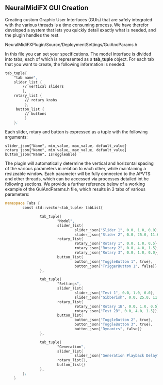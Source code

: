 ## NeuralMidiFX GUI Creation

Creating custom Graphic User Interfaces (GUIs) that are safely 
integrated with the various threads is a time consuming process. We have therefor
developed a system that lets you quickly detail exactly what is needed, and the 
plugin handles the rest. 

NeuralMidiFXPlugin/Source/DeploymentSettings/GuiAndParams.h

In this file you can set your specifications. The model interface is divided into
tabs, each of which is represented as a **tab_tuple** object. For each tab that
you want to create, the following information is needed:

```asm
tab_tuple{
    "tab name",
    slider_list {
        // vertical sliders
        },
    rotary_list {
         // rotary knobs
         },
     button_list {
         // buttons
         }
    };
```

Each slider, rotary and button is expressed as a tuple with the following arguments:
```
slider_json{"Name", min_value, max_value, default_value}
rotary_json{"Name", min_value, max_value, default_value}
button_json{"Name", IsToggleable}
```

The plugin will automatically determine the vertical and horizontal
spacing of the various parameters in relation to each other, while maintaining
a resizeable window. Each parameter will be fully connected to the APVTS and other 
threads, which can be accessed via processes detailed int he following sections. 
We provide a further reference below of a working example of the GuiAndParams.h file,
which results in 3 tabs of various parameters:

```asm
namespace Tabs {
        const std::vector<tab_tuple> tabList{

                tab_tuple{
                        "Model",
                        slider_list{
                                slider_json{"Slider 1", 0.0, 1.0, 0.0},
                                slider_json{"Slider 2", 0.0, 25.0, 11.0}},
                        rotary_list{
                                rotary_json{"Rotary 1", 0.0, 1.0, 0.5},
                                rotary_json{"Rotary 2", 0.0, 4.0, 1.5},
                                rotary_json{"Rotary 3", 0.0, 1.0, 0.0}},
                        button_list{
                                button_json{"ToggleButton 1", true},
                                button_json{"TriggerButton 1", false}}
                },

                tab_tuple{
                        "Settings",
                        slider_list{
                                slider_json{"Test 1", 0.0, 1.0, 0.0},
                                slider_json{"Gibberish", 0.0, 25.0, 11.0}},
                        rotary_list{
                                rotary_json{"Rotary 1B", 0.0, 1.0, 0.5},
                                rotary_json{"Test 2B", 0.0, 4.0, 1.5}},
                        button_list{
                                button_json{"ToggleButton 2", true},
                                button_json{"ToggleButton 3", true},
                                button_json{"Dynamics", false}}
                },

                tab_tuple{
                        "Generation",
                        slider_list{
                                slider_json{"Generation Playback Delay", 0.0, 10.0, 0.0}},
                        rotary_list{},
                        button_list{}
                },
        };
    }
```

